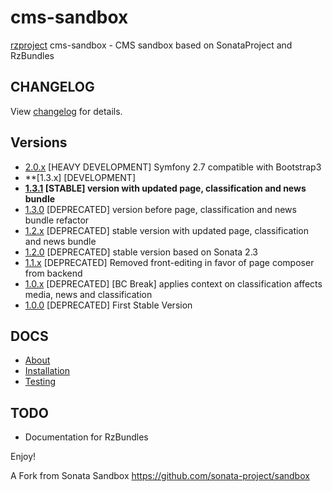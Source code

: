 cms-sandbox
===========

[rzproject](http://rzproject.github.io) cms-sandbox - CMS sandbox based on SonataProject and RzBundles

CHANGELOG
---------

View [changelog](https://github.com/rzproject/cms-sandbox/blob/1.3/CHANGELOG-1.3.md) for details.


Versions
--------

* [2.0.x](https://github.com/rzproject/cms-sandbox/tree/2.0)   [HEAVY DEVELOPMENT] Symfony 2.7 compatible with Bootstrap3  
* **[1.3.x] [DEVELOPMENT]
* **[1.3.1](https://github.com/rzproject/cms-sandbox/tree/1.3.1) [STABLE] version with updated page, classification and news bundle**
* [1.3.0](https://github.com/rzproject/cms-sandbox/tree/1.3.0)   [DEPRECATED] version before page, classification and news bundle refactor
* [1.2.x](https://github.com/rzproject/cms-sandbox/tree/1.2)   [DEPRECATED] stable version with updated page, classification and news bundle
* [1.2.0](https://github.com/rzproject/cms-sandbox/tree/1.2.0)   [DEPRECATED] stable version based on Sonata 2.3
* [1.1.x](https://github.com/rzproject/cms-sandbox/tree/1.1)   [DEPRECATED] Removed front-editing in favor of page composer from backend
* [1.0.x](https://github.com/rzproject/cms-sandbox/tree/1.0.0)   [DEPRECATED] [BC Break] applies context on classification affects media, news and classification
* [1.0.0](https://github.com/rzproject/cms-sandbox/tree/1.0)   [DEPRECATED] First Stable Version

DOCS
----

* [About](https://github.com/rzproject/cms-sandbox/blob/1.3/app/Resources/docs/about.md)
* [Installation](https://github.com/rzproject/cms-sandbox/blob/1.3/app/Resources/docs/installation.md)
* [Testing](https://github.com/rzproject/cms-sandbox/blob/1.3/app/Resources/docs/testing.md)


TODO
----
* Documentation for RzBundles

Enjoy!

A Fork from Sonata Sandbox https://github.com/sonata-project/sandbox
